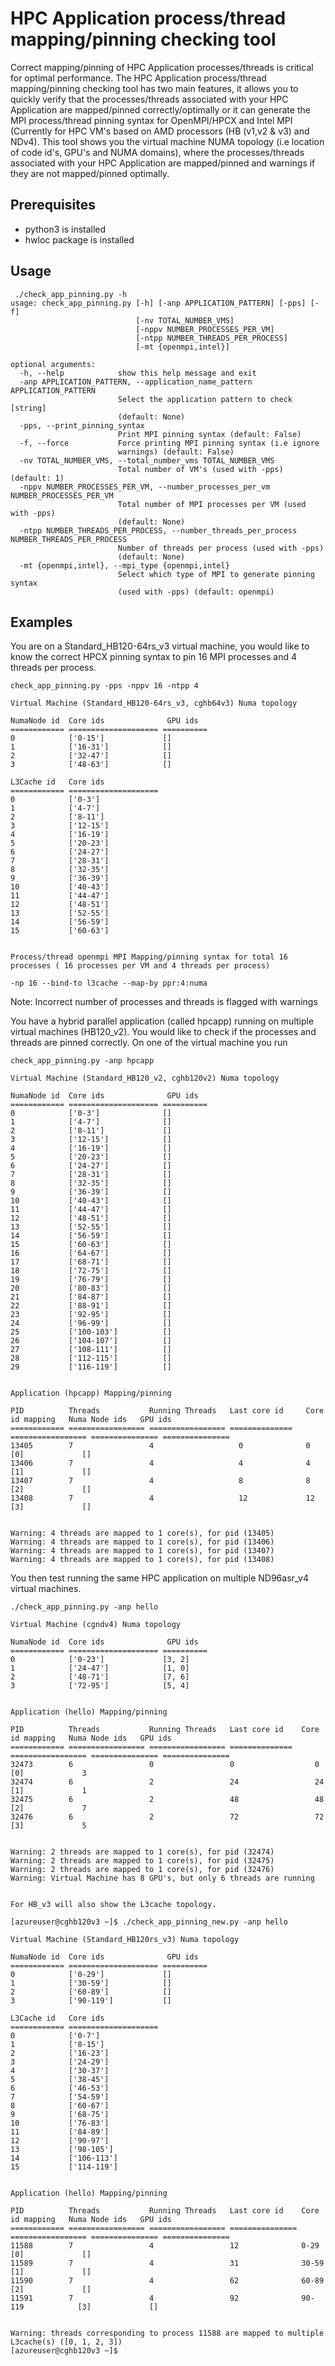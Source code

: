 # HPC Application process/thread mapping/pinning checking tool

Correct mapping/pinning of HPC Application processes/threads is critical for optimal performance.
The HPC Application process/thread mapping/pinning checking tool has two main features, it allows you to quickly verify that the processes/threads associated with your HPC Application are mapped/pinned correctly/optimally or it can generate the MPI process/thread pinning syntax for OpenMPI/HPCX and Intel MPI (Currently for HPC VM's based on AMD processors (HB (v1,v2 & v3) and NDv4). This tool shows you the virtual machine NUMA topology (i.e location of code id's, GPU's and NUMA domains), where the processes/threads associated with your HPC Application are mapped/pinned and warnings if they are not mapped/pinned optimally.

## Prerequisites

- python3 is installed
- hwloc package is installed

## Usage
```
 ./check_app_pinning.py -h
usage: check_app_pinning.py [-h] [-anp APPLICATION_PATTERN] [-pps] [-f]
                            [-nv TOTAL_NUMBER_VMS]
                            [-nppv NUMBER_PROCESSES_PER_VM]
                            [-ntpp NUMBER_THREADS_PER_PROCESS]
                            [-mt {openmpi,intel}]

optional arguments:
  -h, --help            show this help message and exit
  -anp APPLICATION_PATTERN, --application_name_pattern APPLICATION_PATTERN
                        Select the application pattern to check [string]
                        (default: None)
  -pps, --print_pinning_syntax
                        Print MPI pinning syntax (default: False)
  -f, --force           Force printing MPI pinning syntax (i.e ignore
                        warnings) (default: False)
  -nv TOTAL_NUMBER_VMS, --total_number_vms TOTAL_NUMBER_VMS
                        Total number of VM's (used with -pps) (default: 1)
  -nppv NUMBER_PROCESSES_PER_VM, --number_processes_per_vm NUMBER_PROCESSES_PER_VM
                        Total number of MPI processes per VM (used with -pps)
                        (default: None)
  -ntpp NUMBER_THREADS_PER_PROCESS, --number_threads_per_process NUMBER_THREADS_PER_PROCESS
                        Number of threads per process (used with -pps)
                        (default: None)
  -mt {openmpi,intel}, --mpi_type {openmpi,intel}
                        Select which type of MPI to generate pinning syntax
                        (used with -pps) (default: openmpi)
```
## Examples
You are on a Standard_HB120-64rs_v3 virtual machine, you would like to know the correct HPCX pinning syntax to pin 16 MPI
processes and 4 threads per process.

```
check_app_pinning.py -pps -nppv 16 -ntpp 4

Virtual Machine (Standard_HB120-64rs_v3, cghb64v3) Numa topology

NumaNode id  Core ids              GPU ids
============ ==================== ==========
0            ['0-15']             []
1            ['16-31']            []
2            ['32-47']            []
3            ['48-63']            []

L3Cache id   Core ids
============ ====================
0            ['0-3']
1            ['4-7']
2            ['8-11']
3            ['12-15']
4            ['16-19']
5            ['20-23']
6            ['24-27']
7            ['28-31']
8            ['32-35']
9            ['36-39']
10           ['40-43']
11           ['44-47']
12           ['48-51']
13           ['52-55']
14           ['56-59']
15           ['60-63']


Process/thread openmpi MPI Mapping/pinning syntax for total 16 processes ( 16 processes per VM and 4 threads per process)

-np 16 --bind-to l3cache --map-by ppr:4:numa
```

Note: Incorrect number of processes and threads is flagged with warnings


You have a hybrid parallel application (called hpcapp) running on multiple virtual machines (HB120_v2). You would like to check if the processes and threads are pinned correctly. On one of the virtual machine you run
```
check_app_pinning.py -anp hpcapp

Virtual Machine (Standard_HB120_v2, cghb120v2) Numa topology

NumaNode id  Core ids              GPU ids
============ ==================== ==========
0            ['0-3']              []
1            ['4-7']              []
2            ['8-11']             []
3            ['12-15']            []
4            ['16-19']            []
5            ['20-23']            []
6            ['24-27']            []
7            ['28-31']            []
8            ['32-35']            []
9            ['36-39']            []
10           ['40-43']            []
11           ['44-47']            []
12           ['48-51']            []
13           ['52-55']            []
14           ['56-59']            []
15           ['60-63']            []
16           ['64-67']            []
17           ['68-71']            []
18           ['72-75']            []
19           ['76-79']            []
20           ['80-83']            []
21           ['84-87']            []
22           ['88-91']            []
23           ['92-95']            []
24           ['96-99']            []
25           ['100-103']          []
26           ['104-107']          []
27           ['108-111']          []
28           ['112-115']          []
29           ['116-119']          []


Application (hpcapp) Mapping/pinning

PID          Threads           Running Threads   Last core id     Core id mapping   Numa Node ids   GPU ids
============ ================= ================= ==============  ================= =============== ===============
13405        7                 4                   0              0                 [0]             []
13406        7                 4                   4              4                 [1]             []
13407        7                 4                   8              8                 [2]             []
13408        7                 4                   12             12                [3]             []


Warning: 4 threads are mapped to 1 core(s), for pid (13405)
Warning: 4 threads are mapped to 1 core(s), for pid (13406)
Warning: 4 threads are mapped to 1 core(s), for pid (13407)
Warning: 4 threads are mapped to 1 core(s), for pid (13408)
```
You then test running the same HPC application on multiple ND96asr_v4 virtual machines.

```
./check_app_pinning.py -anp hello

Virtual Machine (cgndv4) Numa topology

NumaNode id  Core ids              GPU ids
============ ==================== ==========
0            ['0-23']             [3, 2]
1            ['24-47']            [1, 0]
2            ['48-71']            [7, 6]
3            ['72-95']            [5, 4]


Application (hello) Mapping/pinning

PID          Threads           Running Threads   Last core id    Core id mapping   Numa Node ids   GPU ids
============ ================= ================= ==============  ================= =============== ===============
32473        6                 0                 0                  0                 [0]             3
32474        6                 2                 24                 24                [1]             1
32475        6                 2                 48                 48                [2]             7
32476        6                 2                 72                 72                [3]             5


Warning: 2 threads are mapped to 1 core(s), for pid (32474)
Warning: 2 threads are mapped to 1 core(s), for pid (32475)
Warning: 2 threads are mapped to 1 core(s), for pid (32476)
Warning: Virtual Machine has 8 GPU's, but only 6 threads are running


For HB_v3 will also show the L3cache topology.

[azureuser@cghb120v3 ~]$ ./check_app_pinning_new.py -anp hello

Virtual Machine (Standard_HB120rs_v3) Numa topology

NumaNode id  Core ids              GPU ids
============ ==================== ==========
0            ['0-29']             []
1            ['30-59']            []
2            ['60-89']            []
3            ['90-119']           []

L3Cache id   Core ids
============ ====================
0            ['0-7']
1            ['8-15']
2            ['16-23']
3            ['24-29']
4            ['30-37']
5            ['38-45']
6            ['46-53']
7            ['54-59']
8            ['60-67']
9            ['68-75']
10           ['76-83']
11           ['84-89']
12           ['90-97']
13           ['98-105']
14           ['106-113']
15           ['114-119']


Application (hello) Mapping/pinning

PID          Threads           Running Threads   Last core id    Core id mapping   Numa Node ids   GPU ids
============ ================= ================= =============== ================= =============== ===============
11588        7                 4                 12              0-29              [0]             []
11589        7                 4                 31              30-59             [1]             []
11590        7                 4                 62              60-89             [2]             []
11591        7                 4                 92              90-119            [3]             []


Warning: threads corresponding to process 11588 are mapped to multiple L3cache(s) ([0, 1, 2, 3])
[azureuser@cghb120v3 ~]$
```
